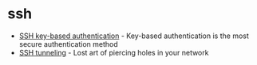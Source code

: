 
# ssh

* [SSH key-based authentication](ssh_keybased_auth.md) - Key-based authentication is the most secure authentication method
* [SSH tunneling](ssh_tunneling.md) - Lost art of piercing holes in your network

